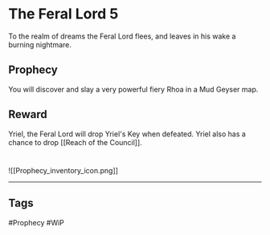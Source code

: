 # The Feral Lord 5
To the realm of dreams the Feral Lord flees, and leaves in his wake a burning nightmare.
## Prophecy
You will discover and slay a very powerful fiery Rhoa in a Mud Geyser map.
## Reward
Yriel, the Feral Lord will drop Yriel's Key when defeated.
Yriel also has a chance to drop [[Reach of the Council]].

#
![[Prophecy_inventory_icon.png]]

---
## Tags
#Prophecy
#WiP 